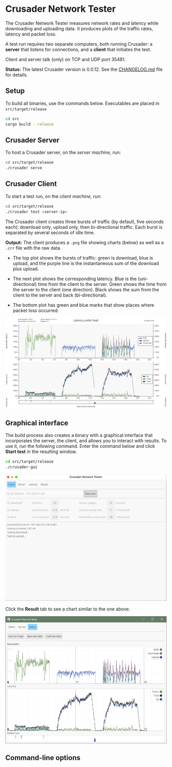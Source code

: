 # Crusader Network Tester

The Crusader Network Tester measures network rates and latency
while downloading and uploading data.
It produces plots of the traffic rates,
latency and packet loss.

A test run requires two separate computers,
both running Crusader:
a **server** that listens for connections, and
a **client** that initiates the test.

Client and server talk (only) on TCP and UDP port 35481.

**Status:** The latest Crusader version is 0.0.12.
See the [CHANGELOG.md](./CHANGELOG.md) file for details.

## Setup

To build all binaries, use the commands below. Executables are placed in `src/target/release`

```sh
cd src
cargo build --release
```

## Crusader Server

To host a Crusader server, on the _server machine,_ run:

```sh
cd src/target/release
./crusader serve
```

## Crusader Client
To start a test run, on the _client machine,_ run:

```sh
cd src/target/release
./crusader test <server-ip>
```


The Crusader client creates three bursts of traffic
(by default, five seconds each):
download only, upload only, then bi-directional traffic.
Each burst is separated by several seconds of idle time.

**Output:** The client produces a `.png` file showing charts (below)
as well as a `.crr` file with the raw data.

* The top plot shows the bursts of traffic:
green is download, blue is upload, and
the purple line is the instantaneous
sum of the download plus upload.

* The next plot shows the corresponding latency.
Blue is the (uni-directional) time from the client to the server.
Green shows the time from the server to the client (one direction).
Black shows the sum from the client to the server 
and back (bi-directional).

* The bottom plot has green and blue marks that show
places where packet loss occurred.

<img src="media/plot.png">

## Graphical interface

The build process also creates a binary with a
graphical interface that incorporates the server,
the client, and allows you to interact with results.
To use it, run the following command.
Enter the command below and click
**Start test** in the resulting window.

```sh
cd src/target/release
./crusader-gui 
```

<img src="media/gui-client.png">

Click the **Result** tab to see a chart similar to the one above.

<img src="media/gui.png">

## Command-line options

